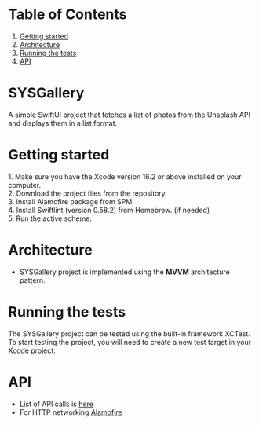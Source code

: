 # Table of Contents
1. [Getting started](#getting-started)
2. [Architecture](#architecture)
3. [Running the tests](#running-the-tests)
4. [API](#api)

# SYSGallery
A simple SwiftUI project that fetches a list of photos from the Unsplash API and displays them in a list format.

# Getting started
<p>
1. Make sure you have the Xcode version 16.2 or above installed on your computer.<br>
2. Download the project files from the repository.<br>
3. Install Alamofire package from SPM.<br>
4. Install Swiftlint (version 0.58.2) from Homebrew. (if needed)<br>
5. Run the active scheme.<br>
</p>

# Architecture
* SYSGallery project is implemented using the <strong>MVVM</strong> architecture pattern.

# Running the tests
<p>The SYSGallery project can be tested using the built-in framework XCTest.<br>
To start testing the project, you will need to create a new test target in your Xcode project.</p>

# API 
* List of API calls is [here](https://unsplash.com/documentation) 
* For HTTP networking [Alamofire](https://github.com/Alamofire/Alamofire) 
